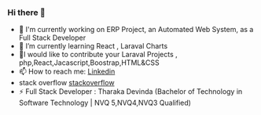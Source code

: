 ### Hi there 👋

- 🔭 I'm currently working on ERP Project, an Automated Web System, as a Full Stack Developer 
- 🌱 I’m currently learning   React , Laraval Charts
- 💖I would like to contribute your Laraval  Projects , php,React,Jacascript,Boostrap,HTML&CSS
- 📫 How to reach me:   [Linkedin]( https://www.linkedin.com/in/tharakadevinda)
- stack overflow [stackoverflow](https://stackoverflow.com/users/23311157/tharaka-devinda) 
- ⚡ Full Stack Developer : Tharaka Devinda (Bachelor of Technology in Software Technology | NVQ 5,NVQ4,NVQ3 Qualified)
